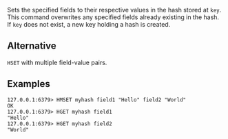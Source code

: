 Sets the specified fields to their respective values in the hash stored at
`key`.
This command overwrites any specified fields already existing in the hash.
If `key` does not exist, a new key holding a hash is created.

## Alternative

`HSET` with multiple field-value pairs.

## Examples

```
127.0.0.1:6379> HMSET myhash field1 "Hello" field2 "World"
OK
127.0.0.1:6379> HGET myhash field1
"Hello"
127.0.0.1:6379> HGET myhash field2
"World"
```
